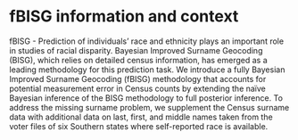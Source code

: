 # fBISG information and context

fBISG - Prediction of individuals’ race and ethnicity plays an important role in studies of racial disparity. Bayesian Improved Surname Geocoding (BISG), which relies on detailed census information, has emerged as a leading methodology for this prediction task. We introduce a fully Bayesian Improved Surname Geocoding (fBISG) methodology that accounts for potential measurement error in Census counts by extending the naïve Bayesian inference of the BISG methodology to full posterior inference. To address the missing surname problem, we supplement the Census surname data with additional data on last, first, and middle names taken from the voter files of six Southern states where self-reported race is available.
